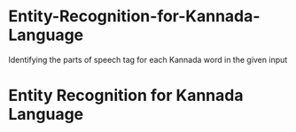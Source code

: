 # Entity-Recognition-for-Kannada-Language
Identifying the parts of speech tag for each Kannada word in the given input

# Entity Recognition for Kannada Language
